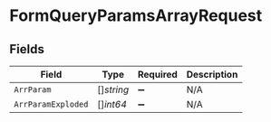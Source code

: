 # FormQueryParamsArrayRequest


## Fields

| Field              | Type               | Required           | Description        |
| ------------------ | ------------------ | ------------------ | ------------------ |
| `ArrParam`         | []*string*         | :heavy_minus_sign: | N/A                |
| `ArrParamExploded` | []*int64*          | :heavy_minus_sign: | N/A                |